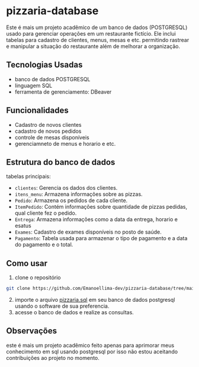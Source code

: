 # pizzaria-database

Este é mais um projeto acadêmico de um banco de dados (POSTGRESQL) usado para gerenciar operações em um restaurante fictício. Ele inclui tabelas para cadastro de clientes, menus, mesas e etc. permitindo rastrear e manipular a situação do restaurante além de melhorar a organização.

## Tecnologias Usadas
- banco de dados POSTGRESQL
- linguagem SQL
- ferramenta de gerenciamento: DBeaver

## Funcionalidades
- Cadastro de novos clientes
- cadastro de novos pedidos
- controle de mesas disponíveis
- gerenciamneto de menus e horario e etc.

## Estrutura do banco de dados

tabelas principais:

  - `clientes`: Gerencia os dados dos clientes.
  - `itens_menu`: Armazena informações sobre as pizzas.
  - `Pedido`: Armazena os pedidos de cada cliente.
  - `ItemPedido`: Contém informações sobre quantidade de pizzas pedidas, qual cliente fez o pedido.
  - `Entrega`: Armazena informações como a data da entrega, horario e esatus
  - `Exames`: Cadastro de exames disponíveis no posto de saúde.
  - `Pagamento`: Tabela usada para armazenar o tipo de pagamento e a data do pagamento e o total.

## Como usar
1. clone o repositório
  ```bash
  git clone https://github.com/Emanoellima-dev/pizzaria-database/tree/main
```
2. importe o arquivo [pizzaria.sql](https://github.com/Emanoellima-dev/pizzaria-database/blob/main/pizzaria.sql) em seu banco de dados postgresql usando o software de sua preferencia.
3. acesse o banco de dados e realize as consultas.

## Observações
este é mais um projeto acadêmico feito apenas para aprimorar meus conhecimento em sql usando postgresql por isso não estou aceitando contribuições ao projeto no momento.
